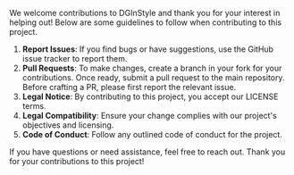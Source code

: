 We welcome contributions to DGInStyle and thank you for your interest in helping out! Below are some guidelines to follow when contributing to this project.

1. **Report Issues**: If you find bugs or have suggestions, use the GitHub issue tracker to report them.
2. **Pull Requests**: To make changes, create a branch in your fork for your contributions. Once ready, submit a pull request to the main repository. Before crafting a PR, please first report the relevant issue. 
3. **Legal Notice**: By contributing to this project, you accept our LICENSE terms.
4. **Legal Compatibility**: Ensure your change complies with our project's objectives and licensing.
5. **Code of Conduct**: Follow any outlined code of conduct for the project.
   
If you have questions or need assistance, feel free to reach out. Thank you for your contributions to this project!
